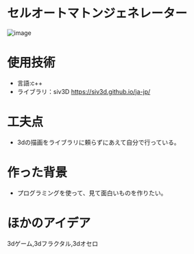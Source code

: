 # セルオートマトンジェネレーター
![image](https://user-images.githubusercontent.com/88820769/172034560-57935c3b-cfa6-4d2e-bb8b-b6923e2abbe0.png)

# 使用技術
- 言語:c++
- ライブラリ：siv3D
https://siv3d.github.io/ja-jp/

# 工夫点
- 3dの描画をライブラリに頼らずにあえて自分で行っている。

# 作った背景
- プログラミングを使って、見て面白いものを作りたい。

# ほかのアイデア
3dゲーム,3dフラクタル,3dオセロ




